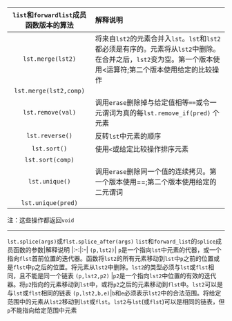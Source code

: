 `list`和`forwardlist`成员函数版本的算法|解释说明
|:-:|:-|
`lst.merge(lst2)`|将来自`lst2`的元素合并入`lst`。`lst`和`lst2`都必须是有序的。元素将从`lst2`中删除。在合并之后，`lst2`变为空。第一个版本使用<运算符;第二个版本使用给定的比较操作
`lst.merge(lst2,comp)`|
`lst.remove(val)` |调用`erase`删除掉与给定值相等`==`或令一元谓词为真的每`lst.remove_if(pred)` 个元素 
`lst.reverse()` |反转`lst`中元素的顺序
`lst.sort()` |使用`<`或给定比较操作排序元素 
`lst.sort(comp)`|
`lst.unique()`|调用`erase`删除同一个值的连续拷贝。第一个版本使用==;第二个版本使用给定的二元谓词
`lst.unique(pred)` |
注：这些操作都返回`void`

---
`lst.splice(args)`或`flst.splice_after(args)`
`list`和`forward_list`的`splice`成员函数的参数|解释说明
|:-:|:-|
`(p,lst2)`| `p`是一个指向`lst`中元素的代器，或一个指向`flst`首前位置的迭代器。函数将`lst2`的所有元素移动到`lst`中`p`之前的位置或是`flst`中`p`之后的位置。将元素从`lst2`中删除。`lst2`的类型必须与`lst`或`flst`相同，且不能是同一个链表
`(p,lst2,p2)` |`p2`是一个指向`lst2`中位置的有效的迭代器。将`p2`指向的元素移动到`lst`中，或将`p2`之后的元素移动到`flst`中。`lst2`可以是与`lst`或`flst`相同的链表
`(p,lst2,b,e)`|`b`和`e`必须表示`lst2`中的合法范围。将给定范围中的元素从`lst2`移动到`lst`或`flst`。`lst2`与`lst`(或`flst`)可以是相同的链表，但`p`不能指向给定范围中元素